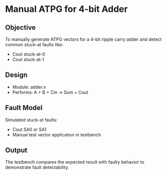 # Manual ATPG for 4-bit Adder
## Objective
To manually generate ATPG vectors for a 4-bit ripple carry adder and detect common stuck-at faults like:
- Cout stuck-at-0
- Cout stuck-at-1
## Design
- Module: adder.v
- Performs: A + B + Cin → Sum + Cout
## Fault Model
Simulated stuck-at faults:
- Cout SA0 or SA1
- Manual test vector application in testbench
## Output
The testbench compares the expected result with faulty behavior to demonstrate fault detectability.
